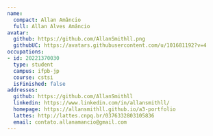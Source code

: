 ```yaml
---
name:
  compact: Allan Amâncio
  full: Allan Alves Amâncio
avatar:
  github: https://github.com/AllanSmithll.png
  githubUC: https://avatars.githubusercontent.com/u/101681192?v=4
occupations:
- id: 20221370030
  type: student
  campus: ifpb-jp
  course: cstsi
  isFinished: false
addresses:
  github: https://github.com/AllanSmithll
  linkedin: https://www.linkedin.com/in/allansmithll/
  homepage: https://allansmithll.github.io/a3-portfolio
  lattes: http://lattes.cnpq.br/0376332803105836
  email: contato.allanamancio@gmail.com
---
```


